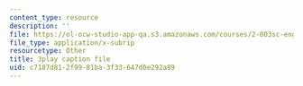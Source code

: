 ```yaml
---
content_type: resource
description: ''
file: https://ol-ocw-studio-app-qa.s3.amazonaws.com/courses/2-003sc-engineering-dynamics-fall-2011/c7187d812f9981ba3f33647d0e292a89_wERH7LtoUuE.srt
file_type: application/x-subrip
resourcetype: Other
title: 3play caption file
uid: c7187d81-2f99-81ba-3f33-647d0e292a89
---
```

